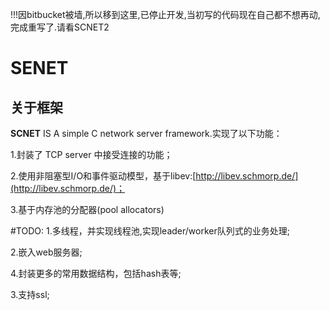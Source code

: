 !!!因bitbucket被墙,所以移到这里,已停止开发,当初写的代码现在自己都不想再动,完成重写了.请看SCNET2

SENET
===========
关于框架
------------
**SCNET** IS A simple C network server framework.实现了以下功能：

1.封装了 TCP server 中接受连接的功能；

2.使用非阻塞型I/O和事件驱动模型，基于libev:[http://libev.schmorp.de/](http://libev.schmorp.de/)；

3.基于内存池的分配器(pool allocators)

#TODO:
1.多线程，并实现线程池,实现leader/worker队列式的业务处理;

2.嵌入web服务器;

4.封装更多的常用数据结构，包括hash表等;

3.支持ssl;
